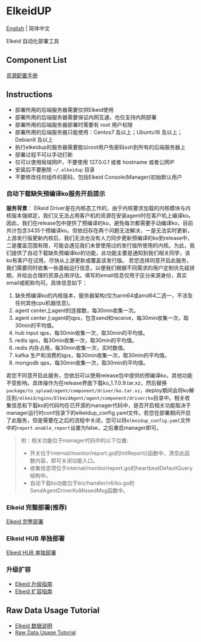 # ElkeidUP

[English](README.md) | 简体中文

Elkeid 自动化部署工具

## Component List
[资源配置手册](./configuration-zh_CN.md)

## Instructions

* 部署所用的后端服务器需要仅供Elkeid使用
* 部署所用的后端服务器需要保证内网互通，也仅支持内网部署
* 部署所用的后端服务器部署时需要有 root 用户权限
* 部署所用的后端服务器只能使用：Centos7 及以上；Ubuntu16 及以上；Debian9 及以上
* 执行elkeidup的服务器需要能以root用户免密码ssh到所有的后端服务器上
* 部署过程不可以手动打断
* 仅可以使用局域网IP，不要使用 127.0.0.1 或者 hostname 或者公网IP
* 安装后不要删除 `~/.elkeidup` 目录
* 不要修改任何组件的密码，包括Elkeid Console(Manager)初始默认用户

### 自动下载缺失预编译ko服务开启提示

**服务背景**：
Elkeid Driver是在内核态工作的，由于内核要求加载的内核模块与内核版本强绑定，我们又无法占用客户机的资源在安装agent时在客户机上编译ko。因此，我们在release包中提供了预编译的ko，避免每次都需要手动编译ko，目前共计包含3435个预编译ko。但依旧存在两个问题无法解决，一是无法实时更新，上游发行版更新内核后，我们无法也没有人力同步更新预编译的ko到release中，二是覆盖范围有限，可能会遇见我们未曾使用过的发行版所使用的内核。为此，我们提供了自动下载缺失预编译ko的功能，此功能主要是通知到我们相关同学，该ko有客户在试用，尽快从上游更新或覆盖该发行版。
若您选择同意开启此服务，我们需要同时收集一些基础运行信息，以便我们根据不同需求的用户定制优先级排期，并给出合理的资源占用评估。填写的email信息仅用于区分来源身份，真实email或昵称均可。具体信息如下：
1. 缺失预编译ko的内核版本，服务器架构(仅为arm64或amd64二选一，不涉及任何其他cpu机器信息)。
2. agent center上agent的连接数，每30min收集一次。
3. agent center上agent的qps，包含send和receive，每30min收集一次，取30min的平均值。
4. hub input qps，每30min收集一次，取30min的平均值。
5. redis qps，每30min收集一次，取30min的平均值。
6. redis 内存占用，每30min收集一次，实时数值。
7. kafka 生产和消费的qps，每30min收集一次，取30min的平均值。
8. mongodb qps，每30min收集一次，取30min的平均值。

若您不同意开启此服务，您依旧可以使用release包中提供的预编译ko，其他功能不受影响。具体操作为在release界面下载ko_1.7.0.9.tar.xz，然后替换`package/to_upload/agent/component/driver/ko.tar.xz`，deploy期间会将ko解压到`/elkeid/nginx/ElkeidAgent/agent/component/driver/ko`目录中。相关收集信息和下载ko的代码均在已开源的manager代码中，是否开启相关功能取决于manager运行时conf目录下的elkeidup_config.yaml文件。若您在部署期间开启了此服务，但是需要在之后的流程中关闭，您可以将`elkeidup_config.yaml`文件中的`report.enable_report`设置为false，之后重启manager即可。

> 附：相关功能位于manager代码中的以下位置:
>   - 开关位于internal/monitor/report.go的InitReport()函数中，清空此函数内容，即可关闭功能入口。
>   - 收集信息项位于internal/monitor/report.go的heartbeatDefaultQuery结构中。
>   - 自动下载ko功能位于biz/handler/v6/ko.go的SendAgentDriverKoMissedMsg函数中。

### Elkeid 完整部署(推荐)
[Elkeid 完整部署](./deploy-zh_CN.md)

### Elkeid HUB 单独部署
[Elkeid HUB 单独部署](./deploy_hub-zh_CN.md)

### 升级扩容
- [Elkeid 升级指南](./update-zh_CN.md)
- [Elkeid 扩容指南](./expansion-zh_CN.md)

## Raw Data Usage Tutorial
- [Elkeid 数据说明](../server/docs/ElkeidData.xlsx)
- [Raw Data Usage Tutorial](raw_data_usage_tutorial/raw_data_usage_tutorial-zh_CN.md)

